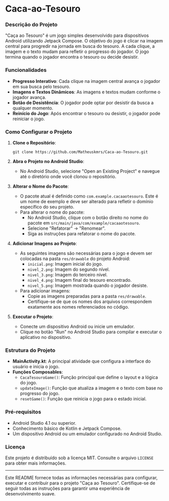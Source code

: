 # Caca-ao-Tesouro

### Descrição do Projeto

"Caça ao Tesouro" é um jogo simples desenvolvido para dispositivos Android utilizando Jetpack Compose. O objetivo do jogo é clicar na imagem central para progredir na jornada em busca do tesouro. A cada clique, a imagem e o texto mudam para refletir o progresso do jogador. O jogo termina quando o jogador encontra o tesouro ou decide desistir.

### Funcionalidades

- **Progresso Interativo**: Cada clique na imagem central avança o jogador em sua busca pelo tesouro.
- **Imagens e Textos Dinâmicos**: As imagens e textos mudam conforme o jogador avança.
- **Botão de Desistência**: O jogador pode optar por desistir da busca a qualquer momento.
- **Reinício do Jogo**: Após encontrar o tesouro ou desistir, o jogador pode reiniciar o jogo.

### Como Configurar o Projeto

1. **Clone o Repositório**:
   ```
   git clone https://github.com/Matheuskmrs/Caca-ao-Tesouro.git
   ```

2. **Abra o Projeto no Android Studio**:
   - No Android Studio, selecione "Open an Existing Project" e navegue até o diretório onde você clonou o repositório.

3. **Alterar o Nome do Pacote**:
   - O pacote atual é definido como `com.example.cacaaotesouro`. Este é um nome de exemplo e deve ser alterado para refletir o domínio específico do seu projeto.
   - Para alterar o nome do pacote:
     - No Android Studio, clique com o botão direito no nome do pacote em `src/main/java/com/example/cacaaotesouro`.
     - Selecione "Refatorar" -> "Renomear".
     - Siga as instruções para refatorar o nome do pacote.

4. **Adicionar Imagens ao Projeto**:
   - As seguintes imagens são necessárias para o jogo e devem ser colocadas na pasta `res/drawable` do projeto Android:
     - `inicial.png`: Imagem inicial do jogo.
     - `nivel_2.png`: Imagem do segundo nível.
     - `nivel_3.png`: Imagem do terceiro nível.
     - `nivel_4.png`: Imagem final do tesouro encontrado.
     - `nivel_5.png`: Imagem mostrada quando o jogador desiste.
   - Para adicionar imagens:
     - Copie as imagens preparadas para a pasta `res/drawable`.
     - Certifique-se de que os nomes dos arquivos correspondem exatamente aos nomes referenciados no código.

5. **Executar o Projeto**:
   - Conecte um dispositivo Android ou inicie um emulador.
   - Clique no botão "Run" no Android Studio para compilar e executar o aplicativo no dispositivo.

### Estrutura do Projeto

- **MainActivity.kt**: A principal atividade que configura a interface do usuário e inicia o jogo.
- **Funções Composables**:
  - `CacaTesouroGame()`: Função principal que define o layout e a lógica do jogo.
  - `updateImage()`: Função que atualiza a imagem e o texto com base no progresso do jogo.
  - `resetGame()`: Função que reinicia o jogo para o estado inicial.

### Pré-requisitos

- Android Studio 4.1 ou superior.
- Conhecimento básico de Kotlin e Jetpack Compose.
- Um dispositivo Android ou um emulador configurado no Android Studio.

### Licença

Este projeto é distribuído sob a licença MIT. Consulte o arquivo `LICENSE` para obter mais informações.

---

Este README fornece todas as informações necessárias para configurar, executar e contribuir para o projeto "Caça ao Tesouro". Certifique-se de seguir todas as instruções para garantir uma experiência de desenvolvimento suave.
